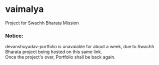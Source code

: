 # vaimalya
Project for Swachh Bharata Mission

### Notice:
devanshuyadav-portfolio is unavaiable for about a week, due to Swachh Bharata project being hosted on this same link.\
Once the project's over, Portfolio shall be back again.
